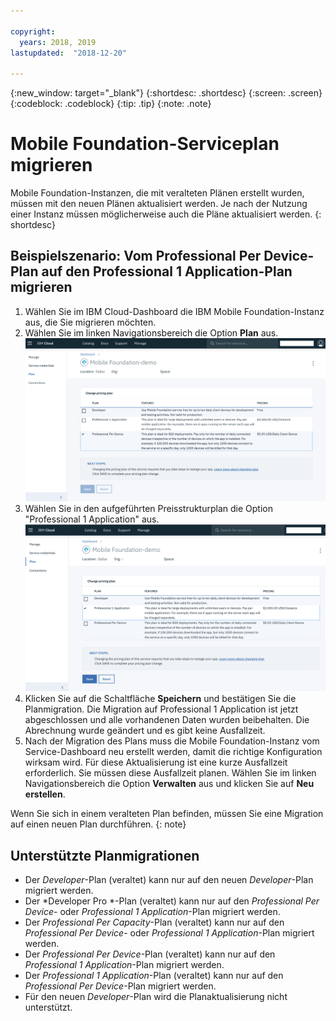 ```yaml
---

copyright:
  years: 2018, 2019
lastupdated:  "2018-12-20"

---
```


{:new_window: target="_blank"}
{:shortdesc: .shortdesc}
{:screen:  .screen}
{:codeblock:  .codeblock}
{:tip: .tip}
{:note: .note}

# Mobile Foundation-Serviceplan migrieren

Mobile Foundation-Instanzen, die mit veralteten Plänen erstellt wurden, müssen mit den neuen Plänen aktualisiert werden. Je nach der Nutzung einer Instanz müssen möglicherweise auch die Pläne aktualisiert werden.
{: shortdesc}

## Beispielszenario: Vom Professional Per Device-Plan auf den Professional 1 Application-Plan migrieren

1. Wählen Sie im IBM Cloud-Dashboard die IBM Mobile Foundation-Instanz aus, die Sie migrieren möchten.
2. Wählen Sie im linken Navigationsbereich die Option **Plan** aus.
   ![Vorhandener Mobile Foundation-Plan](images/existing-plan.png)
3. Wählen Sie in den aufgeführten Preisstrukturplan die Option "Professional 1 Application" aus.
   ![Neuer Mobile Foundation-Plan](images/new-plan.png)
4. Klicken Sie auf die Schaltfläche **Speichern** und bestätigen Sie die Planmigration.
     Die Migration auf Professional 1 Application ist jetzt abgeschlossen und alle vorhandenen Daten wurden beibehalten. Die Abrechnung wurde geändert und es gibt keine Ausfallzeit.
5. Nach der Migration des Plans muss die Mobile Foundation-Instanz vom Service-Dashboard neu erstellt werden, damit die richtige Konfiguration wirksam wird. Für diese Aktualisierung ist eine kurze Ausfallzeit erforderlich. Sie müssen diese Ausfallzeit planen. Wählen Sie im linken Navigationsbereich die Option **Verwalten** aus und klicken Sie auf **Neu erstellen**.

Wenn Sie sich in einem veralteten Plan befinden, müssen Sie eine Migration auf einen neuen Plan durchführen.
{: note}

## Unterstützte Planmigrationen

* Der *Developer*-Plan (veraltet) kann nur auf den neuen *Developer*-Plan migriert werden.
* Der *Developer Pro *-Plan (veraltet) kann nur auf den *Professional Per Device*- oder *Professional 1 Application*-Plan migriert werden.
* Der *Professional Per Capacity*-Plan (veraltet) kann nur auf den *Professional Per Device*- oder *Professional 1 Application*-Plan migriert werden.
* Der *Professional Per Device*-Plan (veraltet) kann nur auf den *Professional 1 Application*-Plan migriert werden.
* Der *Professional 1 Application*-Plan (veraltet) kann nur auf den *Professional Per Device*-Plan migriert werden.
* Für den neuen *Developer*-Plan wird die Planaktualisierung nicht unterstützt.
